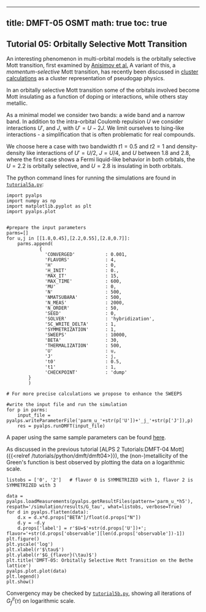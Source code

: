 
---
title: DMFT-05 OSMT
math: true
toc: true
---

## Tutorial 05: Orbitally Selective Mott Transition

An interesting phenomenon in multi-orbital models is the orbitally selective Mott transition, first examined by [Anisimov et al.]() A variant of this, a *momentum-selective* Mott transition, has recently been discussed in [cluster calculations](https://journals.aps.org/prb/abstract/10.1103/PhysRevB.80.045120) as a cluster representation of pseudogap physics.

In an orbitally selective Mott transition some of the orbitals involved become Mott insulating as a function of doping or interactions, while others stay metallic.

As a minimal model we consider two bands: a wide band and a narrow band. In addition to the intra-orbital Coulomb repulsion $U$ we consider interactions $U'$, and $J$, with $U' = U-2J$. We limit ourselves to Ising-like interactions - a simplification that is often problematic for real compounds.

We choose here a case with two bandwidth $t1=0.5$ and $t2=1$ and density-density like interactions of $U'=U/2$, $J=U/4$, and $U$ between $1.8$ and $2.8$, where the first case shows a Fermi liquid-like behavior in both orbitals, the $U=2.2$ is orbitally selective, and $U=2.8$ is insulating in both orbitals.

The python command lines for running the simulations are found in [`tutorial5a.py`](https://github.com/ALPSim/ALPS/blob/daa73925b95389c0ec5e0d76ce592b56f3cd6738/tutorials/dmft-05-osmt/tutorial5a.py):

```
import pyalps
import numpy as np
import matplotlib.pyplot as plt
import pyalps.plot


#prepare the input parameters
parms=[]
for u,j in [[1.8,0.45],[2.2,0.55],[2.8,0.7]]:
    parms.append(
            { 
              'CONVERGED'           : 0.001,
              'FLAVORS'             : 4,
              'H'                   : 0,
              'H_INIT'              : 0.,
              'MAX_IT'              : 15,
              'MAX_TIME'            : 600,
              'MU'                  : 0,
              'N'                   : 500,
              'NMATSUBARA'          : 500,
              'N_MEAS'              : 2000,
              'N_ORDER'             : 50,
              'SEED'                : 0,
              'SOLVER'              : 'hybridization',
              'SC_WRITE_DELTA'      : 1,
              'SYMMETRIZATION'      : 1,
              'SWEEPS'              : 10000,
              'BETA'                : 30,
              'THERMALIZATION'      : 500,
              'U'                   : u,
              'J'                   : j,
              't0'                  : 0.5,
              't1'                  : 1,
              'CHECKPOINT'          : 'dump'
        }
        )

# For more precise calculations we propose to enhance the SWEEPS

#write the input file and run the simulation
for p in parms:
    input_file = pyalps.writeParameterFile('parm_u_'+str(p['U'])+'_j_'+str(p['J']),p)
    res = pyalps.runDMFT(input_file)
```

A paper using the same sample parameters can be found [here](https://journals.aps.org/prb/abstract/10.1103/PhysRevB.72.081103).

As discussed in the previous tutorial [ALPS 2 Tutorials:DMFT-04 Mott]({{<relref /tutorials/python/dmft/dmft04>}}), the (non-)metallicity of the Green's function is best observed by plotting the data on a logarithmic scale.

```
listobs = ['0', '2']   # flavor 0 is SYMMETRIZED with 1, flavor 2 is SYMMETRIZED with 3
    
data = pyalps.loadMeasurements(pyalps.getResultFiles(pattern='parm_u_*h5'), respath='/simulation/results/G_tau', what=listobs, verbose=True)
for d in pyalps.flatten(data):
    d.x = d.x*d.props["BETA"]/float(d.props["N"])
    d.y = -d.y
    d.props['label'] = r'$U=$'+str(d.props['U'])+'; flavor='+str(d.props['observable'][len(d.props['observable'])-1])
plt.figure()
plt.yscale('log')
plt.xlabel(r'$\tau$')
plt.ylabel(r'$G_{flavor}(\tau)$')
plt.title('DMFT-05: Orbitally Selective Mott Transition on the Bethe lattice')
pyalps.plot.plot(data)
plt.legend()
plt.show()
```

Convergency may be checked by [`tutorial5b.py`](https://github.com/ALPSim/ALPS/blob/daa73925b95389c0ec5e0d76ce592b56f3cd6738/tutorials/dmft-05-osmt/tutorial5b.py), showing all iterations of $G_f^{it}(\tau)$ on logarithmic scale.
